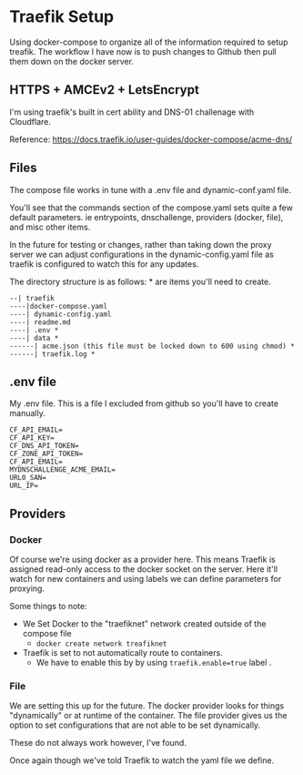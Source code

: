 # Traefik Setup

Using docker-compose to organize all of the information required to setup treafik. The workflow I have now is to push changes to Github then pull them down on the docker server. 

## HTTPS + AMCEv2 + LetsEncrypt
I'm using traefik's built in cert ability and DNS-01 challenage with Cloudflare.

Reference: https://docs.traefik.io/user-guides/docker-compose/acme-dns/

## Files

The compose file works in tune with a .env file and dynamic-conf.yaml file. 

You'll see that the commands section of the compose.yaml sets quite a few default parameters. ie entrypoints, dnschallenge, providers (docker, file), and misc other items.

 In the future for testing or changes, rather than taking down the proxy server we can adjust configurations in the dynamic-config.yaml file as traefik is configured to watch this for any updates.

 The directory structure is as follows: * are items you'll need to create. 
 ```
 --| traefik
 ----|docker-compose.yaml
 ----| dynamic-config.yaml
 ----| readme.md
 ----| .env *
 ----| data *
 ------| acme.json (this file must be locked down to 600 using chmod) *
 ------| traefik.log *
```

## .env file 

My .env file. This is a file I excluded from github so you'll have to create manually. 

``` 
CF_API_EMAIL=
CF_API_KEY=
CF_DNS_API_TOKEN=
CF_ZONE_API_TOKEN=
CF_API_EMAIL=
MYDNSCHALLENGE_ACME_EMAIL=
URL0_SAN=
URL_IP=
```

 ## Providers

 ### Docker

 Of course we're using docker as a provider here. This means Traefik is assigned read-only access to the docker socket on the server. Here it'll watch for new containers and using labels we can define parameters for proxying. 

 Some things to note: 
 - We Set Docker to the "traefiknet" network created outside of the compose file
    - ``` docker create network treafiknet ```
- Traefik is set to not automatically route to containers.
    - We have to enable this by by using ``` traefik.enable=true ``` label .

 ### File
 We are setting this up for the future. The docker provider looks for things "dynamically" or at runtime of the container. The file provider gives us the option to set configurations that are not able to be set dynamically. 

 These do not always work however, I've found. 

 Once again though we've told Traefik to watch the yaml file we define. 

